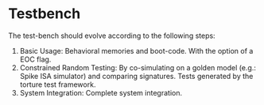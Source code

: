 # Testbench

The test-bench should evolve according to the following steps:

1.  Basic Usage: Behavioral memories and boot-code. With the option of a EOC flag.
2.  Constrained Random Testing: By co-simulating on a golden model (e.g.: Spike ISA simulator) and comparing signatures. Tests generated by the torture test framework.
3.  System Integration: Complete system integration.
